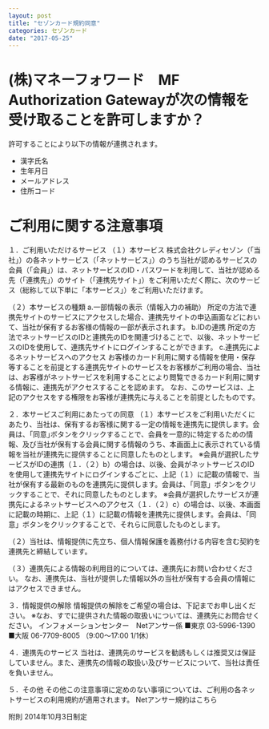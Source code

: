```yaml
---
layout: post
title: "セゾンカード規約同意"
categories: セゾンカード
date: "2017-05-25"
---
```


# (株)マネーフォワード　MF Authorization Gatewayが次の情報を受け取ることを許可しますか？

許可することにより以下の情報が連携されます。
- 漢字氏名
- 生年月日
- メールアドレス
- 住所コード

# ご利用に関する注意事項

１．ご利用いただけるサービス
（１）本サービス
株式会社クレディセゾン（「当社」）の各ネットサービス（「ネットサービス」）のうち当社が認めるサービスの会員（「会員」）は、ネットサービスのID・パスワードを利用して、当社が認める先（「連携先」）のサイト（「連携先サイト」）をご利用いただく際に、次のサービス（総称して以下単に「本サービス」）をご利用いただけます。

（２）本サービスの種類
a.一部情報の表示（情報入力の補助）
所定の方法で連携先サイトのサービスにアクセスした場合、連携先サイトの申込画面などにおいて、当社が保有するお客様の情報の一部が表示されます。
b.IDの連携
所定の方法でネットサービスのIDと連携先のIDを関連づけることで、以後、ネットサービスのIDを使用して、連携先サイトにログインすることができます。
c.連携先によるネットサービスへのアクセス
お客様のカード利用に関する情報を使用・保存等することを前提とする連携先サイトのサービスをお客様がご利用の場合、当社は、お客様がネットサービスを利用することにより閲覧できるカード利用に関する情報に、連携先がアクセスすることを認めます。
なお、このサービスは、上記のアクセスをする権限をお客様が連携先に与えることを前提としたものです。

２．本サービスご利用にあたっての同意
（１）本サービスをご利用いただくにあたり、当社は、保有するお客様に関する一定の情報を連携先に提供します。会員は、「同意｣ボタンをクリックすることで、会員を一意的に特定するための情報、及び当社が保有する会員に関する情報のうち、本画面上に表示されている情報を当社が連携先に提供することに同意したものとします。
※会員が選択したサービスがIDの連携（１．（２）b）の場合は、以後、会員がネットサービスのIDを使用して連携先サイトにログインするごとに、上記（１）に記載の情報で、当社が保有する最新のものを連携先に提供します。会員は、「同意」ボタンをクリックすることで、それに同意したものとします。
※会員が選択したサービスが連携先によるネットサービスへのアクセス（１．（２）c）の場合は、以後、本画面に記載の時期に、上記（１）に記載の情報を連携先に提供します。会員は、「同意」ボタンをクリックすることで、それらに同意したものとします。

（２）当社は、情報提供に先立ち、個人情報保護を義務付ける内容を含む契約を連携先と締結しています。

（３）連携先による情報の利用目的については、連携先にお問い合わせください。
なお、連携先は、当社が提供した情報以外の当社が保有する会員の情報にはアクセスできません。

３．情報提供の解除
情報提供の解除をご希望の場合は、下記までお申し出ください。
※なお、すでに提供された情報の取扱いについては、連携先にお問合せください。
インフォメーションセンター　Netアンサー係
■東京 03-5996-1390
■大阪 06-7709-8005
（9:00～17:00 1/1休）

４．連携先のサービス
当社は、連携先のサービスを勧誘もしくは推奨又は保証していません。また、連携先の情報の取扱い及びサービスについて、当社は責任を負いません。

５．その他
その他この注意事項に定めのない事項については、ご利用の各ネットサービスの利用規約が適用されます。
Netアンサー規約はこちら

附則
2014年10月3日制定
